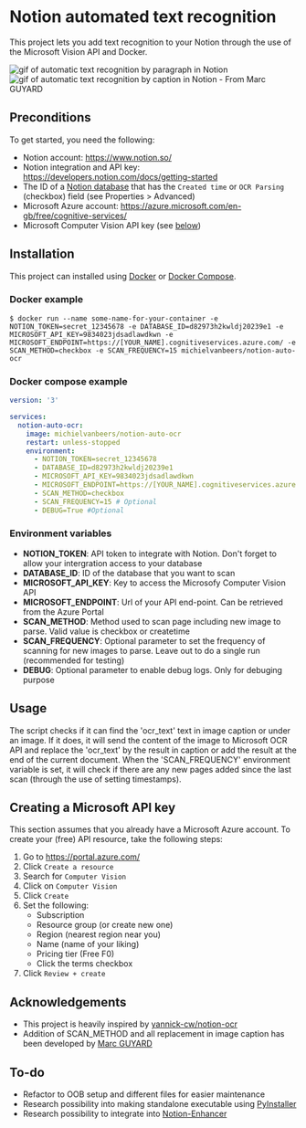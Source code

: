 
# Notion automated text recognition

This project lets you add text recognition to your Notion through the use of the Microsoft Vision API and Docker.

![gif of automatic text recognition by paragraph in Notion](https://i.imgur.com/zYBe4r3.gif)
![gif of automatic text recognition by caption in Notion - From Marc GUYARD](https://i.imgur.com/jl3w1Ji.gif)

## Preconditions
To get started, you need the following:
* Notion account: https://www.notion.so/
* Notion integration and API key: https://developers.notion.com/docs/getting-started
* The ID of a [Notion database](https://developers.notion.com/docs/working-with-databases) that has the `Created time` or `OCR Parsing` (checkbox) field (see Properties > Advanced)
* Microsoft Azure account: https://azure.microsoft.com/en-gb/free/cognitive-services/
* Microsoft Computer Vision API key (see [below](#creating-a-microsoft-api-key))

## Installation

This project can installed using [Docker](https://docs.docker.com/get-docker/) or [Docker Compose](https://docs.docker.com/compose/).

### Docker example
`$ docker run --name some-name-for-your-container -e NOTION_TOKEN=secret_12345678 -e DATABASE_ID=d82973h2kwldj20239e1 -e MICROSOFT_API_KEY=9834023jdsadlawdkwn -e MICROSOFT_ENDPOINT=https://[YOUR_NAME].cognitiveservices.azure.com/ -e SCAN_METHOD=checkbox -e SCAN_FREQUENCY=15 michielvanbeers/notion-auto-ocr`

### Docker compose example
```yaml
version: '3'

services:
  notion-auto-ocr:
    image: michielvanbeers/notion-auto-ocr
    restart: unless-stopped
    environment:
      - NOTION_TOKEN=secret_12345678
      - DATABASE_ID=d82973h2kwldj20239e1
      - MICROSOFT_API_KEY=9834023jdsadlawdkwn
      - MICROSOFT_ENDPOINT=https://[YOUR_NAME].cognitiveservices.azure.com/
      - SCAN_METHOD=checkbox 
      - SCAN_FREQUENCY=15 # Optional
      - DEBUG=True #Optional
```

### Environment variables
* **NOTION_TOKEN**: API token to integrate with Notion. Don't forget to allow your intergration access to your database
* **DATABASE_ID**: ID of the database that you want to scan
* **MICROSOFT_API_KEY**: Key to access the Microsofy Computer Vision API
* **MICROSOFT_ENDPOINT**: Url of your API end-point. Can be retrieved from the Azure Portal
* **SCAN_METHOD**: Method used to scan page including new image to parse. Valid value is checkbox or createtime
* **SCAN_FREQUENCY**: Optional parameter to set the frequency of scanning for new images to parse. Leave out to do a single run (recommended for testing)
* **DEBUG**: Optional parameter to enable debug logs. Only for debuging purpose

## Usage
The script checks if it can find the 'ocr_text' text in image caption or under an image. If it does, it will send the content of the image to Microsoft OCR API and replace the 'ocr_text' by the result in caption or add the result at the end of the current document. When the 'SCAN_FREQUENCY' environment variable is set, it will check if there are any new pages added since the last scan (through the use of setting timestamps).
    
## Creating a Microsoft API key
This section assumes that you already have a Microsoft Azure account. To create your (free) API resource, take the following steps:
1. Go to https://portal.azure.com/
2. Click `Create a resource`
3. Search for `Computer Vision`
4. Click on `Computer Vision`
5. Click `Create`
6. Set the following:
    - Subscription
    - Resource group (or create new one)
    - Region (nearest region near you)
    - Name (name of your liking)
    - Pricing tier (Free F0)
    - Click the terms checkbox
7. Click `Review + create`

## Acknowledgements
- This project is heavily inspired by [yannick-cw/notion-ocr](https://github.com/yannick-cw/notion-ocr)
- Addition of SCAN_METHOD and all replacement in image caption has been developed by [Marc GUYARD](https://github.com/mguyard)

## To-do
- Refactor to OOB setup and different files for easier maintenance
- Research possibility into making standalone executable using [PyInstaller](https://pyinstaller.org/en/stable/)
- Research possibility to integrate into [Notion-Enhancer](https://notion-enhancer.github.io/)
